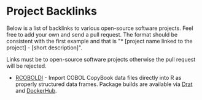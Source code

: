 # Project Backlinks

Below is a list of backlinks to various open-source software projects. Feel free to add your own and send a pull request. The format should be consistent with the first example and that is "* [project name linked to the project] - [short description]".

Links must be to open-source software projects otherwise the pull request will be rejected.

* [RCOBOLDI](https://github.com/thospfuller/rcoboldi) - Import COBOL CopyBook data files directly into R as properly structured data frames. Package builds are available via [Drat](https://github.com/thospfuller/drat) and [DockerHub](https://hub.docker.com/r/thospfuller/rcoboldi-rocker-rstudio).
